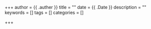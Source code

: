 +++
author = {{ .auther }}
title = ""
date = {{ .Date }}
description = ""
keywords = []
tags = []
categories = []

+++


